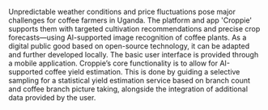 Unpredictable weather conditions and price fluctuations pose major challenges for coffee farmers in Uganda. The platform and app 'Croppie' supports them with targeted cultivation recommendations and precise crop forecasts—using AI-supported image recognition of coffee plants. As a digital public good based on open-source technology, it can be adapted and further developed locally. The basic user interface is provided through a mobile application. Croppie’s core functionality is to allow for AI-supported coffee yield estimation. This is done by guiding a selective sampling for a statistical yield estimation service based on branch count and coffee branch picture taking, alongside the integration of additional data provided by the user.